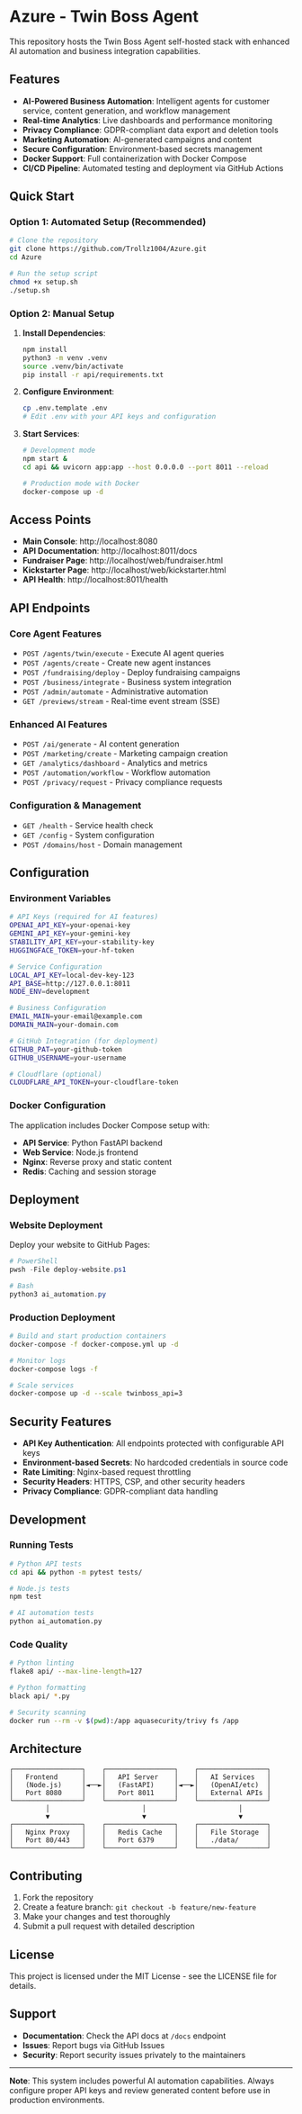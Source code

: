 # Azure - Twin Boss Agent

This repository hosts the Twin Boss Agent self-hosted stack with enhanced AI automation and business integration capabilities.

## Features

- **AI-Powered Business Automation**: Intelligent agents for customer service, content generation, and workflow management
- **Real-time Analytics**: Live dashboards and performance monitoring
- **Privacy Compliance**: GDPR-compliant data export and deletion tools
- **Marketing Automation**: AI-generated campaigns and content
- **Secure Configuration**: Environment-based secrets management
- **Docker Support**: Full containerization with Docker Compose
- **CI/CD Pipeline**: Automated testing and deployment via GitHub Actions

## Quick Start

### Option 1: Automated Setup (Recommended)
```bash
# Clone the repository
git clone https://github.com/Trollz1004/Azure.git
cd Azure

# Run the setup script
chmod +x setup.sh
./setup.sh
```

### Option 2: Manual Setup
1. **Install Dependencies**:
   ```bash
   npm install
   python3 -m venv .venv
   source .venv/bin/activate
   pip install -r api/requirements.txt
   ```

2. **Configure Environment**:
   ```bash
   cp .env.template .env
   # Edit .env with your API keys and configuration
   ```

3. **Start Services**:
   ```bash
   # Development mode
   npm start & 
   cd api && uvicorn app:app --host 0.0.0.0 --port 8011 --reload
   
   # Production mode with Docker
   docker-compose up -d
   ```

## Access Points

- **Main Console**: http://localhost:8080
- **API Documentation**: http://localhost:8011/docs
- **Fundraiser Page**: http://localhost/web/fundraiser.html
- **Kickstarter Page**: http://localhost/web/kickstarter.html
- **API Health**: http://localhost:8011/health

## API Endpoints

### Core Agent Features
- `POST /agents/twin/execute` - Execute AI agent queries
- `POST /agents/create` - Create new agent instances
- `POST /fundraising/deploy` - Deploy fundraising campaigns
- `POST /business/integrate` - Business system integration
- `POST /admin/automate` - Administrative automation
- `GET /previews/stream` - Real-time event stream (SSE)

### Enhanced AI Features
- `POST /ai/generate` - AI content generation
- `POST /marketing/create` - Marketing campaign creation
- `GET /analytics/dashboard` - Analytics and metrics
- `POST /automation/workflow` - Workflow automation
- `POST /privacy/request` - Privacy compliance requests

### Configuration & Management
- `GET /health` - Service health check
- `GET /config` - System configuration
- `POST /domains/host` - Domain management

## Configuration

### Environment Variables
```bash
# API Keys (required for AI features)
OPENAI_API_KEY=your-openai-key
GEMINI_API_KEY=your-gemini-key
STABILITY_API_KEY=your-stability-key
HUGGINGFACE_TOKEN=your-hf-token

# Service Configuration
LOCAL_API_KEY=local-dev-key-123
API_BASE=http://127.0.0.1:8011
NODE_ENV=development

# Business Configuration
EMAIL_MAIN=your-email@example.com
DOMAIN_MAIN=your-domain.com

# GitHub Integration (for deployment)
GITHUB_PAT=your-github-token
GITHUB_USERNAME=your-username

# Cloudflare (optional)
CLOUDFLARE_API_TOKEN=your-cloudflare-token
```

### Docker Configuration
The application includes Docker Compose setup with:
- **API Service**: Python FastAPI backend
- **Web Service**: Node.js frontend  
- **Nginx**: Reverse proxy and static content
- **Redis**: Caching and session storage

## Deployment

### Website Deployment
Deploy your website to GitHub Pages:
```powershell
# PowerShell
pwsh -File deploy-website.ps1

# Bash
python3 ai_automation.py
```

### Production Deployment
```bash
# Build and start production containers
docker-compose -f docker-compose.yml up -d

# Monitor logs
docker-compose logs -f

# Scale services
docker-compose up -d --scale twinboss_api=3
```

## Security Features

- **API Key Authentication**: All endpoints protected with configurable API keys
- **Environment-based Secrets**: No hardcoded credentials in source code
- **Rate Limiting**: Nginx-based request throttling
- **Security Headers**: HTTPS, CSP, and other security headers
- **Privacy Compliance**: GDPR-compliant data handling

## Development

### Running Tests
```bash
# Python API tests
cd api && python -m pytest tests/

# Node.js tests
npm test

# AI automation tests
python ai_automation.py
```

### Code Quality
```bash
# Python linting
flake8 api/ --max-line-length=127

# Python formatting
black api/ *.py

# Security scanning
docker run --rm -v $(pwd):/app aquasecurity/trivy fs /app
```

## Architecture

```
┌─────────────────┐    ┌─────────────────┐    ┌─────────────────┐
│   Frontend      │    │   API Server    │    │   AI Services   │
│   (Node.js)     │◄──►│   (FastAPI)     │◄──►│   (OpenAI/etc)  │
│   Port 8080     │    │   Port 8011     │    │   External APIs │
└─────────────────┘    └─────────────────┘    └─────────────────┘
         │                       │                       │
         ▼                       ▼                       ▼
┌─────────────────┐    ┌─────────────────┐    ┌─────────────────┐
│   Nginx Proxy   │    │   Redis Cache   │    │   File Storage  │
│   Port 80/443   │    │   Port 6379     │    │   ./data/       │
└─────────────────┘    └─────────────────┘    └─────────────────┘
```

## Contributing

1. Fork the repository
2. Create a feature branch: `git checkout -b feature/new-feature`
3. Make your changes and test thoroughly
4. Submit a pull request with detailed description

## License

This project is licensed under the MIT License - see the LICENSE file for details.

## Support

- **Documentation**: Check the API docs at `/docs` endpoint
- **Issues**: Report bugs via GitHub Issues
- **Security**: Report security issues privately to the maintainers

---

**Note**: This system includes powerful AI automation capabilities. Always configure proper API keys and review generated content before use in production environments.
